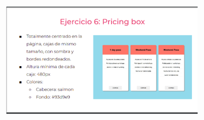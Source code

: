 ![](https://github.com/JuanSebastianRey/practicaModeladoEnCaja/blob/ejercicio_6/storage/img/Ejercicio6.png)